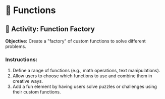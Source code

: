 # 🔧 Functions

## 🎯 Activity: Function Factory

**Objective:** Create a "factory" of custom functions to solve different problems.

### Instructions:
1. Define a range of functions (e.g., math operations, text manipulations).
2. Allow users to choose which functions to use and combine them in creative ways.
3. Add a fun element by having users solve puzzles or challenges using their custom functions.
